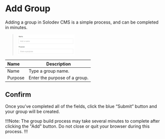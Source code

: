 # Add Group

Adding a group in Solodev CMS is a simple process, and can be completed in minutes.

><img src="../../../images/groups-add.jpg" alt="groups-add" style="width: 40%; display: block"></a>


**Name** | **Description** 
:--- | ---
Name | Type a group name.
Purpose | Enter the purpose of a group.


## Confirm

Once you’ve completed all of the fields, click the blue “Submit” button and your group will be created.

!!!Note:
The group build process may take several minutes to complete after clicking the "Add" button. Do not close or quit your browser during this process.
!!!
